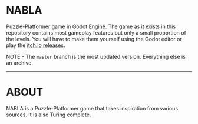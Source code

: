# NABLA
Puzzle-Platformer game in Godot Engine. The game as it exists in this repository contains most gameplay features but only a small proportion of the levels. You will have to make them yourself using the Godot editor or play the [itch.io releases](https://normalexisting.itch.io/nabla).

NOTE - The `master` branch is the most updated version. Everything else is an archive.

---

# ABOUT

NABLA is a Puzzle-Platformer game that takes inspiration from various sources. It is also Turing complete.
